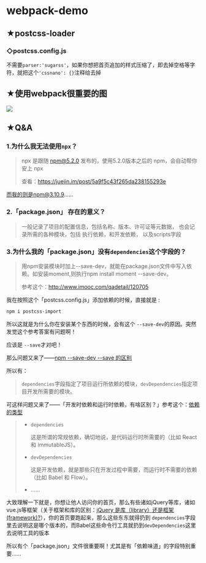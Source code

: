 # webpack-demo
## ★postcss-loader

### ◇**postcss.config.js**

不需要`parser:'sugarss'`，如果你想把首页追加的样式压缩了，即去掉空格等字符，就把这个`'cssnano': {}`注释给去掉 

## ★使用webpack很重要的图

![](http://otty6pwsj.bkt.clouddn.com/18-7-17/57369133.jpg)



## ★Q&A

### 1.为什么我无法使用`npx`？

> npx 是跟随 npm@5.2.0 发布的，使用5.2.0版本之后的 npm，会自动帮你安上 npx
>
> 查看：https://juejin.im/post/5a9f5c43f265da238155293e

而我的则是npm@3.10.9……

### 2.「package.json」 存在的意义？

> 一般记录了项目的配置信息，包括名称、版本、许可证等元数据， 也会记录所需的各种模块，包括 执行依赖，和开发依赖， 以及scripts字段 

### 3.为什么我的「package.json」没有`dependencies`这个字段的？

> 用npm安装模块时加上--save-dev，就能在package.json文件中写入依赖。如安装moment,则执行npm install moment --save-dev。 
>
> 参考这个：http://www.imooc.com/qadetail/120705

我在按照这个「postcss.config.js」添加依赖的时候，直接就是 :

```bash
npm i postcss-import
```

所以这就是为什么你在安装某个东西的时候，会有这个 `--save-dev`的原因。突然发觉这个参考答案有问题啊！

应该是 `--save`才对吧！

那么问题又来了——[npm --save-dev --save 的区别](https://blog.csdn.net/juzipchy/article/details/65653683)

所以有：

> `dependencies`字段指定了项目运行所依赖的模块，`devDependencies`指定项目开发所需要的模块。

可这样问题又来了——「开发时依赖和运行时依赖，有啥区别？」参考这个：[依赖的类型](https://yarnpkg.com/lang/zh-hans/docs/dependency-types/)

> - `dependencies`
>
>   这是所谓的常规依赖，确切地说，是代码运行时所需要的（比如 React 和 immutableJS）。
>
> - `devDependencies`
>
>   这是开发依赖，就是那些只在开发过程中需要，而运行时不需要的依赖（比如 Babel 和 Flow）。 
>
> - ……

大致理解一下就是，你想让他人访问你的首页，那么有些诸如jQuery等库，诸如vue.js等框架（关于框架和库的区别：[jQuery 是库（library）还是框架(framework)?](https://www.zhihu.com/question/30693031)），你的首页要跑起来，那么这些东东就得扔到 `dependencies`字段里去说明这是哪个版本的，而Babel这些命令行工具就扔到`devDependencies`这里去说明工具的版本

所以有个「package.json」文件很重要啊！尤其是有「依赖味道」的字段特别重要……



